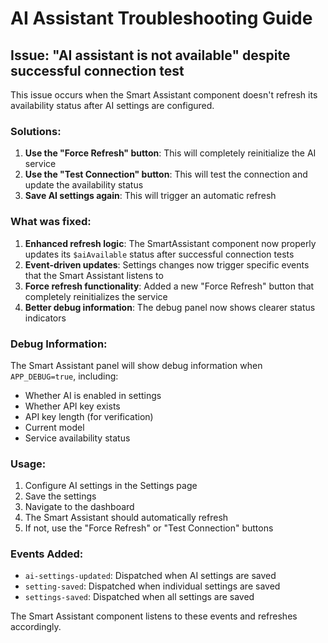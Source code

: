 # AI Assistant Troubleshooting Guide

## Issue: "AI assistant is not available" despite successful connection test

This issue occurs when the Smart Assistant component doesn't refresh its availability status after AI settings are configured.

### Solutions:

1. **Use the "Force Refresh" button**: This will completely reinitialize the AI service
2. **Use the "Test Connection" button**: This will test the connection and update the availability status
3. **Save AI settings again**: This will trigger an automatic refresh

### What was fixed:

1. **Enhanced refresh logic**: The SmartAssistant component now properly updates its `$aiAvailable` status after successful connection tests
2. **Event-driven updates**: Settings changes now trigger specific events that the Smart Assistant listens to
3. **Force refresh functionality**: Added a new "Force Refresh" button that completely reinitializes the service
4. **Better debug information**: The debug panel now shows clearer status indicators

### Debug Information:

The Smart Assistant panel will show debug information when `APP_DEBUG=true`, including:
- Whether AI is enabled in settings
- Whether API key exists
- API key length (for verification)
- Current model
- Service availability status

### Usage:

1. Configure AI settings in the Settings page
2. Save the settings
3. Navigate to the dashboard
4. The Smart Assistant should automatically refresh
5. If not, use the "Force Refresh" or "Test Connection" buttons

### Events Added:

- `ai-settings-updated`: Dispatched when AI settings are saved
- `setting-saved`: Dispatched when individual settings are saved
- `settings-saved`: Dispatched when all settings are saved

The Smart Assistant component listens to these events and refreshes accordingly.
